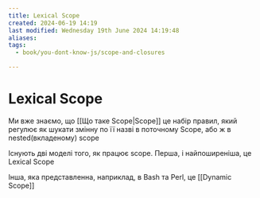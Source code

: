 ```yaml
---
title: Lexical Scope
created: 2024-06-19 14:19
last modified: Wednesday 19th June 2024 14:19:48
aliases:
tags:
  - book/you-dont-know-js/scope-and-closures

---
```

# Lexical Scope

Ми вже знаємо, що [[Що таке Scope|Scope]] це набір правил, який регулює як шукати змінну по її назві в поточному Scope, або ж в nested(вкладеному) scope

Існують дві моделі того, як працює scope. Перша, і найпоширеніша, це Lexical Scope

Інша, яка представленна, наприклад, в Bash та Perl, це [[Dynamic Scope]]